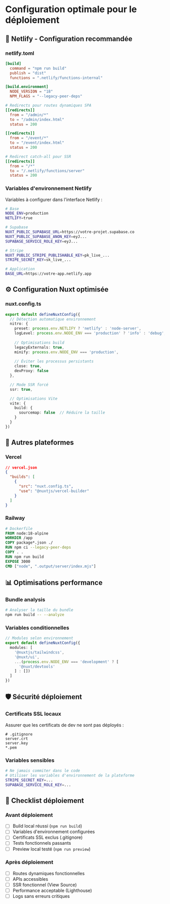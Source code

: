 # Configuration optimale pour le déploiement

## 🚀 Netlify - Configuration recommandée

### netlify.toml

```toml
[build]
  command = "npm run build"
  publish = "dist"
  functions = ".netlify/functions-internal"

[build.environment]
  NODE_VERSION = "18"
  NPM_FLAGS = "--legacy-peer-deps"

# Redirects pour routes dynamiques SPA
[[redirects]]
  from = "/admin/*"
  to = "/admin/index.html"
  status = 200

[[redirects]]
  from = "/event/*"
  to = "/event/index.html"
  status = 200

# Redirect catch-all pour SSR
[[redirects]]
  from = "/*"
  to = "/.netlify/functions/server"
  status = 200
```

### Variables d'environnement Netlify

Variables à configurer dans l'interface Netlify :

```bash
# Base
NODE_ENV=production
NETLIFY=true

# Supabase
NUXT_PUBLIC_SUPABASE_URL=https://votre-projet.supabase.co
NUXT_PUBLIC_SUPABASE_ANON_KEY=eyJ...
SUPABASE_SERVICE_ROLE_KEY=eyJ...

# Stripe
NUXT_PUBLIC_STRIPE_PUBLISHABLE_KEY=pk_live_...
STRIPE_SECRET_KEY=sk_live_...

# Application
BASE_URL=https://votre-app.netlify.app
```

## ⚙️ Configuration Nuxt optimisée

### nuxt.config.ts

```typescript
export default defineNuxtConfig({
  // Détection automatique environnement
  nitro: {
    preset: process.env.NETLIFY ? 'netlify' : 'node-server',
    logLevel: process.env.NODE_ENV === 'production' ? 'info' : 'debug',
    
    // Optimisations build
    legacyExternals: true,
    minify: process.env.NODE_ENV === 'production',
    
    // Éviter les processus persistants
    close: true,
    devProxy: false
  },

  // Mode SSR forcé
  ssr: true,

  // Optimisations Vite
  vite: {
    build: {
      sourcemap: false  // Réduire la taille
    }
  }
})
```

## 🔄 Autres plateformes

### Vercel

```json
// vercel.json
{
  "builds": [
    {
      "src": "nuxt.config.ts",
      "use": "@nuxtjs/vercel-builder"
    }
  ]
}
```

### Railway

```dockerfile
# Dockerfile
FROM node:18-alpine
WORKDIR /app
COPY package*.json ./
RUN npm ci --legacy-peer-deps
COPY . .
RUN npm run build
EXPOSE 3000
CMD ["node", ".output/server/index.mjs"]
```

## 📊 Optimisations performance

### Bundle analysis

```bash
# Analyser la taille du bundle
npm run build -- --analyze
```

### Variables conditionnelles

```typescript
// Modules selon environnement
export default defineNuxtConfig({
  modules: [
    '@nuxtjs/tailwindcss',
    '@nuxt/ui',
    ...(process.env.NODE_ENV === 'development' ? [
      '@nuxt/devtools'
    ] : [])
  ]
})
```

## 🛡️ Sécurité déploiement

### Certificats SSL locaux

Assurer que les certificats de dev ne sont pas déployés :

```gitignore
# .gitignore
server.crt
server.key
*.pem
```

### Variables sensibles

```bash
# Ne jamais commiter dans le code
# Utiliser les variables d'environnement de la plateforme
STRIPE_SECRET_KEY=...
SUPABASE_SERVICE_ROLE_KEY=...
```

## 📝 Checklist déploiement

### Avant déploiement

- [ ] Build local réussi (`npm run build`)
- [ ] Variables d'environnement configurées
- [ ] Certificats SSL exclus (.gitignore)
- [ ] Tests fonctionnels passants
- [ ] Preview local testé (`npm run preview`)

### Après déploiement

- [ ] Routes dynamiques fonctionnelles
- [ ] APIs accessibles
- [ ] SSR fonctionnel (View Source)
- [ ] Performance acceptable (Lighthouse)
- [ ] Logs sans erreurs critiques

